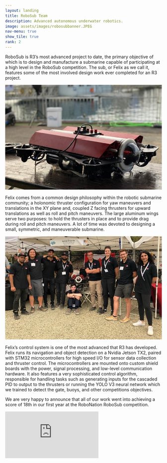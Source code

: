```yaml
---
layout: landing
title: RoboSub Team
description: Advanced autonomous underwater robotics.
image: assets/images/robosubbanner.JPEG
nav-menu: true
show_tile: true
rank: 2
---
```


<!-- Spotlights -->
<section id="two" class="spotlights">
	<section>
		<div class="content-noimage">
			<div class="inner">
				<p>
          RoboSub is R3’s most advanced project to date, the primary objective of which is to design and manufacture a submarine capable of participating at a high level in the RoboSub competition. The sub, or Felix as we call it, features some of the most involved design work ever completed for an R3 project.
				</p>
			</div>
		</div>
	</section>
	<section>
		<div class="image">
			<img src="assets/images/sub1.jpg" alt="Felix on a Bench" />
		</div>
		<div class="content">
			<div class="inner">
        <p>
          Felix comes from a common design philosophy within the robotic submarine community; a holonomic thruster configuration for yaw maneuvers and translations in the XY plane and, coupled Z facing thrusters for upward translations as well as roll and pitch maneuvers. The large aluminum wings serve two purposes: to hold the thrusters in place and to provide drag during roll and pitch maneuvers. A lot of time was devoted to designing a small, symmetric, and maneuverable submarine.
        </p>
			</div>
		</div>
	</section>
	<section>
		<div class="image">
			<img src="assets/images/sub2.jpg" alt="RoboSub Team at Competition" />
		</div>
		<div class="content">
			<div class="inner">
        <p>
          Felix’s control system is one of the most advanced that R3 has developed. Felix runs its navigation and object detection on a Nvidia Jetson TX2, paired with STM32 microcontrollers for high speed I/O for sensor data collection and thruster control. The microcontrollers are mounted onto custom shield boards with the power, signal processing, and low-level communication hardware. It also features a very sophisticated control algorithm, responsible for handling tasks such as generating inputs for the cascaded PID to output to the thrusters or running the YOLO V3 neural network which we trained to detect the gate, buoys, and other competitions objectives.
        </p>
			</div>
		</div>
	</section>
	<section>
		<div class="content-noimage">
			<div class="inner">
				<p>
          We are very happy to announce that all of our work went into achieving a score of 18th in our first year at the RoboNation RoboSub competition.
				</p>
			</div>
		</div>
	</section>
</section>

<div class="videoWrapper">
  <iframe src="https://www.youtube.com/embed/4EaoVBWqIN8" frameborder="0" allow="accelerometer; autoplay; encrypted-media; gyroscope; picture-in-picture" allowfullscreen></iframe>
</div>
